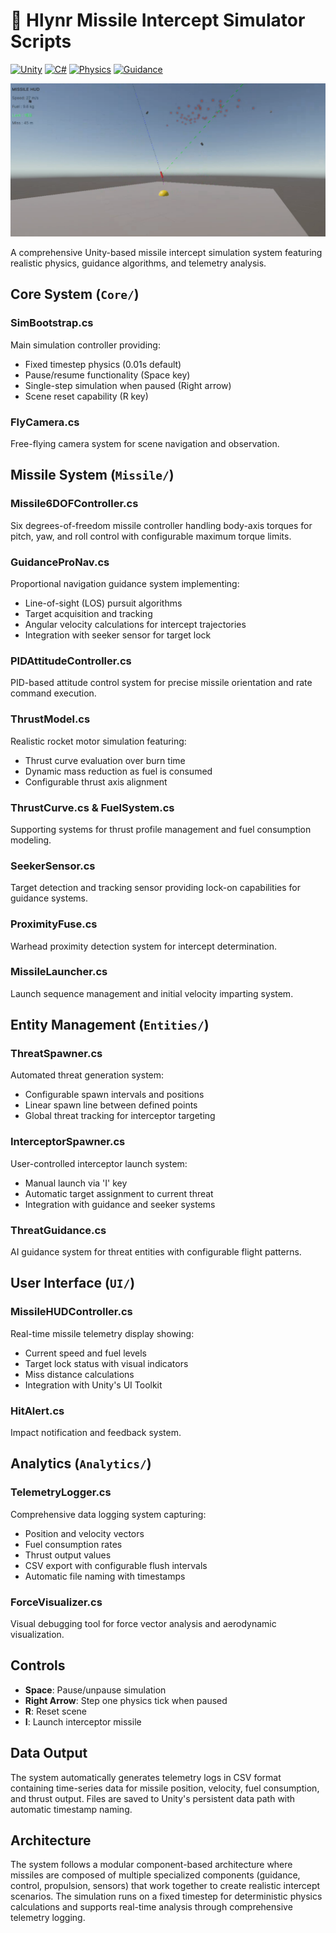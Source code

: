 # 🚀 Hlynr Missile Intercept Simulator Scripts

[![Unity](https://img.shields.io/badge/Unity-6.1+-000000.svg?logo=unity&logoColor=white)](https://unity.com/)
[![C#](https://img.shields.io/badge/C%23-239120?logo=c-sharp&logoColor=white)](https://docs.microsoft.com/en-us/dotnet/csharp/)
[![Physics](https://img.shields.io/badge/Physics-6DOF-blue)](https://en.wikipedia.org/wiki/Six_degrees_of_freedom)
[![Guidance](https://img.shields.io/badge/Guidance-ProNav-green)](https://en.wikipedia.org/wiki/Proportional_navigation)

<div align="center">
  <img src="images/unity_shot_1.png" alt="Hlynr Missile Intercept Simulator" width="600"/>
</div>

A comprehensive Unity-based missile intercept simulation system featuring realistic physics, guidance algorithms, and telemetry analysis.

## Core System (`Core/`)

### SimBootstrap.cs
Main simulation controller providing:
- Fixed timestep physics (0.01s default)
- Pause/resume functionality (Space key)
- Single-step simulation when paused (Right arrow)
- Scene reset capability (R key)

### FlyCamera.cs
Free-flying camera system for scene navigation and observation.

## Missile System (`Missile/`)

### Missile6DOFController.cs
Six degrees-of-freedom missile controller handling body-axis torques for pitch, yaw, and roll control with configurable maximum torque limits.

### GuidanceProNav.cs
Proportional navigation guidance system implementing:
- Line-of-sight (LOS) pursuit algorithms
- Target acquisition and tracking
- Angular velocity calculations for intercept trajectories
- Integration with seeker sensor for target lock

### PIDAttitudeController.cs
PID-based attitude control system for precise missile orientation and rate command execution.

### ThrustModel.cs
Realistic rocket motor simulation featuring:
- Thrust curve evaluation over burn time
- Dynamic mass reduction as fuel is consumed
- Configurable thrust axis alignment

### ThrustCurve.cs & FuelSystem.cs
Supporting systems for thrust profile management and fuel consumption modeling.

### SeekerSensor.cs
Target detection and tracking sensor providing lock-on capabilities for guidance systems.

### ProximityFuse.cs
Warhead proximity detection system for intercept determination.

### MissileLauncher.cs
Launch sequence management and initial velocity imparting system.

## Entity Management (`Entities/`)

### ThreatSpawner.cs
Automated threat generation system:
- Configurable spawn intervals and positions
- Linear spawn line between defined points
- Global threat tracking for interceptor targeting

### InterceptorSpawner.cs
User-controlled interceptor launch system:
- Manual launch via 'I' key
- Automatic target assignment to current threat
- Integration with guidance and seeker systems

### ThreatGuidance.cs
AI guidance system for threat entities with configurable flight patterns.

## User Interface (`UI/`)

### MissileHUDController.cs
Real-time missile telemetry display showing:
- Current speed and fuel levels
- Target lock status with visual indicators
- Miss distance calculations
- Integration with Unity's UI Toolkit

### HitAlert.cs
Impact notification and feedback system.

## Analytics (`Analytics/`)

### TelemetryLogger.cs
Comprehensive data logging system capturing:
- Position and velocity vectors
- Fuel consumption rates
- Thrust output values
- CSV export with configurable flush intervals
- Automatic file naming with timestamps

### ForceVisualizer.cs
Visual debugging tool for force vector analysis and aerodynamic visualization.

## Controls

- **Space**: Pause/unpause simulation
- **Right Arrow**: Step one physics tick when paused
- **R**: Reset scene
- **I**: Launch interceptor missile

## Data Output

The system automatically generates telemetry logs in CSV format containing time-series data for missile position, velocity, fuel consumption, and thrust output. Files are saved to Unity's persistent data path with automatic timestamp naming.

## Architecture

The system follows a modular component-based architecture where missiles are composed of multiple specialized components (guidance, control, propulsion, sensors) that work together to create realistic intercept scenarios. The simulation runs on a fixed timestep for deterministic physics calculations and supports real-time analysis through comprehensive telemetry logging.